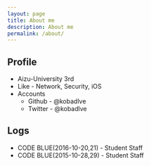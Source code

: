 ```yaml
---
layout: page
title: About me
description: About me
permalink: /about/
---
```


## Profile

* Aizu-University 3rd
* Like - Network, Security, iOS
* Accounts
  * Github - @kobadlve
  * Twitter - @kobadlve

## Logs

* CODE BLUE(2016-10-20,21) - Student Staff
* CODE BLUE(2015-10-28,29) - Student Staff

